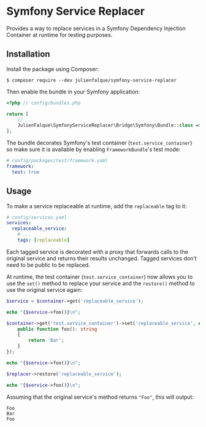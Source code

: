 # Symfony Service Replacer

Provides a way to replace services in a Symfony Dependency Injection Container at runtime for testing purposes.

## Installation

Install the package using Composer:

```console
$ composer require --dev julienfalque/symfony-service-replacer
```

Then enable the bundle in your Symfony application:

```php
<?php // config/bundles.php

return [
    // ...
    JulienFalque\SymfonyServiceReplacer\Bridge\Symfony\Bundle::class => ['test' => true],
];
```

The bundle decorates Symfony's test container (`test.service_container`) so make sure it is available by enabling
`FrameworkBundle`'s test mode:

```yaml
# config/packages/test/framework.yaml
framework:
  test: true
```

## Usage

To make a service replaceable at runtime, add the `replaceable` tag to it:

```yaml
# config/services.yaml
services:
  replaceable_service:
    # ...
    tags: [replaceable]
```

Each tagged service is decorated with a proxy that forwards calls to the original service and returns their results
unchanged. Tagged services don't need to be public to be replaced.

At runtime, the test container (`test.service_container`) now allows you to use the `set()` method to replace your
service and the `restore()` method to use the original service again:

```php
$service = $container->get('replaceable_service');

echo "{$service->foo()}\n";

$container->get('test.service_container')->set('replaceable_service', new class() {
    public function foo(): string
    {
        return 'Bar';
    }
});

echo "{$service->foo()}\n";

$replacer->restore('replaceable_service');

echo "{$service->foo()}\n";
```

Assuming that the original service's method returns `"Foo"`, this will output:

```
Foo
Bar
Foo
```

